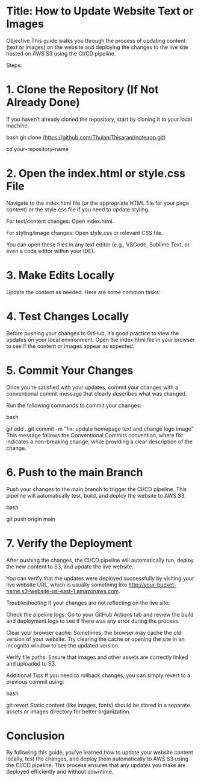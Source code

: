 # Title: How to Update Website Text or Images
Objective
This guide walks you through the process of updating content (text or images) on the website and deploying the changes to the live site hosted on AWS S3 using the CI/CD pipeline.

Steps:
# 1. Clone the Repository (If Not Already Done)
If you haven’t already cloned the repository, start by cloning it to your local machine.

bash
git clone (https://github.com/ThulaniThisarani/noteapp.git)

cd your-repository-name

# 2. Open the index.html or style.css File
Navigate to the index.html file (or the appropriate HTML file for your page content) or the style.css file if you need to update styling.

For text/content changes: Open index.html.

For styling/image changes: Open style.css or relevant CSS file.

You can open these files in any text editor (e.g., VSCode, Sublime Text, or even a code editor within your IDE).

# 3. Make Edits Locally
Update the content as needed. Here are some common tasks:

# 4. Test Changes Locally
Before pushing your changes to GitHub, it’s good practice to view the updates on your local environment. Open the index.html file in your browser to see if the content or images appear as expected.

# 5. Commit Your Changes
Once you’re satisfied with your updates, commit your changes with a conventional commit message that clearly describes what was changed.

Run the following commands to commit your changes:

bash

git add .
git commit -m "fix: update homepage text and change logo image"
This message follows the Conventional Commits convention, where fix: indicates a non-breaking change, while providing a clear description of the change.

# 6. Push to the main Branch
Push your changes to the main branch to trigger the CI/CD pipeline. This pipeline will automatically test, build, and deploy the website to AWS S3.

bash

git push origin main
# 7. Verify the Deployment
After pushing the changes, the CI/CD pipeline will automatically run, deploy the new content to S3, and update the live website.

You can verify that the updates were deployed successfully by visiting your live website URL, which is usually something like http://your-bucket-name.s3-website-us-east-1.amazonaws.com.

Troubleshooting
If your changes are not reflecting on the live site:

Check the pipeline logs: Go to your GitHub Actions tab and review the build and deployment logs to see if there was any error during the process.

Clear your browser cache: Sometimes, the browser may cache the old version of your website. Try clearing the cache or opening the site in an incognito window to see the updated version.

Verify file paths: Ensure that images and other assets are correctly linked and uploaded to S3.

Additional Tips
If you need to rollback changes, you can simply revert to a previous commit using:

bash

git revert <commit-hash>
Static content (like images, fonts) should be stored in a separate assets or images directory for better organization.

# Conclusion
By following this guide, you’ve learned how to update your website content locally, test the changes, and deploy them automatically to AWS S3 using the CI/CD pipeline. This process ensures that any updates you make are deployed efficiently and without downtime.
